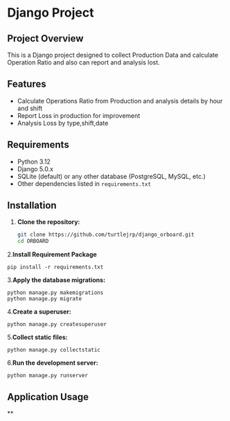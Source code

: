 # Django Project

## Project Overview

This is a Django project designed to collect Production Data and calculate Operation Ratio and 
also can report and analysis lost.

## Features

- Calculate Operations Ratio from Production and analysis details by hour and shift
- Report Loss in production for improvement
- Analysis Loss by type,shift,date

## Requirements

- Python 3.12
- Django 5.0.x
- SQLite (default) or any other database (PostgreSQL, MySQL, etc.)
- Other dependencies listed in `requirements.txt`

## Installation

1. **Clone the repository:**
   ```bash
   git clone https://github.com/turtlejrp/django_orboard.git
   cd ORBOARD
   ```

2.**Install Requirement Package**
   ```
   pip install -r requirements.txt
   ```

3.**Apply the database migrations:**
  ```
  python manage.py makemigrations
  python manage.py migrate
  ```

4.**Create a superuser:**
  ```
  python manage.py createsuperuser
  ```

5.**Collect static files:**
  ```
  python manage.py collectstatic
  ```

6.**Run the development server:**
  ```
  python manage.py runserver
  ```

## Application Usage
**
